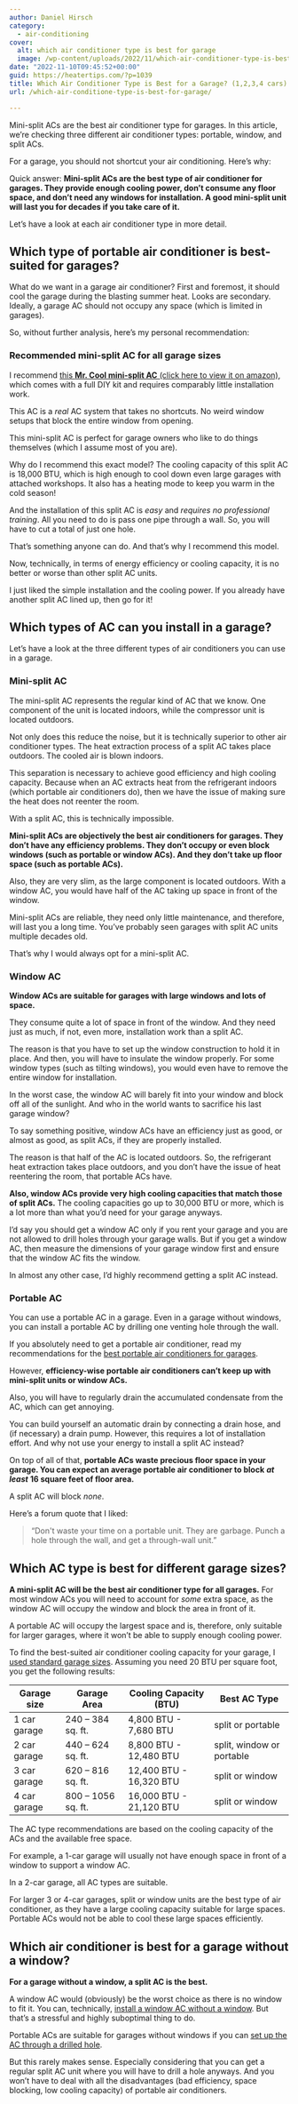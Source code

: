 ```yaml
---
author: Daniel Hirsch
category:
  - air-conditioning
cover:
  alt: which air conditioner type is best for garage
  image: /wp-content/uploads/2022/11/which-air-conditioner-type-is-best-for-garage.jpg
date: "2022-11-10T09:45:52+00:00"
guid: https://heatertips.com/?p=1039
title: Which Air Conditioner Type is Best for a Garage? (1,2,3,4 cars)
url: /which-air-conditione-type-is-best-for-garage/

---
```

Mini-split ACs are the best air conditioner type for garages. In this article, we’re checking three different air conditioner types: portable, window, and split ACs.

For a garage, you should not shortcut your air conditioning. Here’s why:

Quick answer: **Mini-split ACs are the best type of air conditioner for garages. They provide enough cooling power, don’t consume any floor space, and don’t need any windows for installation. A good mini-split unit will last you for decades if you take care of it.**

Let’s have a look at each air conditioner type in more detail.

## Which type of portable air conditioner is best-suited for garages?

What do we want in a garage air conditioner? First and foremost, it should cool the garage during the blasting summer heat. Looks are secondary. Ideally, a garage AC should not occupy any space (which is limited in garages).

So, without further analysis, here’s my personal recommendation:

### Recommended mini-split AC for all garage sizes

I recommend [this **Mr. Cool mini-split AC** (click here to view it on amazon)](https://www.amazon.com/MRCOOL-Ductless-Split-System-Generation/dp/B083R2QX9S?crid=3F9QK7M0SRD5H&keywords=mini+split+ac&qid=1667985340&sprefix=mini+split+a%2Caps%2C372&sr=8-5&linkCode=ll1&tag=heatertips-20&linkId=075464d2881ed27dde6ecc921a55361a&language=en_US&ref_=as_li_ss_tl), which comes with a full DIY kit and requires comparably little installation work.

This AC is a _real_ AC system that takes no shortcuts. No weird window setups that block the entire window from opening.

This mini-split AC is perfect for garage owners who like to do things themselves (which I assume most of you are).

Why do I recommend this exact model? The cooling capacity of this split AC is 18,000 BTU, which is high enough to cool down even large garages with attached workshops. It also has a heating mode to keep you warm in the cold season!

And the installation of this split AC is _easy_ and _requires no professional training_. All you need to do is pass one pipe through a wall. So, you will have to cut a total of just one hole.

That’s something anyone can do. And that’s why I recommend this model.

Now, technically, in terms of energy efficiency or cooling capacity, it is no better or worse than other split AC units.

I just liked the simple installation and the cooling power. If you already have another split AC lined up, then go for it!

## Which types of AC can you install in a garage?

Let’s have a look at the three different types of air conditioners you can use in a garage.

### Mini-split AC

The mini-split AC represents the regular kind of AC that we know. One component of the unit is located indoors, while the compressor unit is located outdoors.

Not only does this reduce the noise, but it is technically superior to other air conditioner types. The heat extraction process of a split AC takes place outdoors. The cooled air is blown indoors.

This separation is necessary to achieve good efficiency and high cooling capacity. Because when an AC extracts heat from the refrigerant indoors (which portable air conditioners do), then we have the issue of making sure the heat does not reenter the room.

With a split AC, this is technically impossible.

**Mini-split ACs are objectively the best air conditioners for garages. They don’t have any efficiency problems. They don’t occupy or even block windows (such as portable or window ACs). And they don’t take up floor space (such as portable ACs).**

Also, they are very slim, as the large component is located outdoors. With a window AC, you would have half of the AC taking up space in front of the window.

Mini-split ACs are reliable, they need only little maintenance, and therefore, will last you a long time. You’ve probably seen garages with split AC units multiple decades old.

That’s why I would always opt for a mini-split AC.

### Window AC

**Window ACs are suitable for garages with large windows and lots of space.**

They consume quite a lot of space in front of the window. And they need just as much, if not, even more, installation work than a split AC.

The reason is that you have to set up the window construction to hold it in place. And then, you will have to insulate the window properly. For some window types (such as tilting windows), you would even have to remove the entire window for installation.

In the worst case, the window AC will barely fit into your window and block off all of the sunlight. And who in the world wants to sacrifice his last garage window?

To say something positive, window ACs have an efficiency just as good, or almost as good, as split ACs, if they are properly installed.

The reason is that half of the AC is located outdoors. So, the refrigerant heat extraction takes place outdoors, and you don’t have the issue of heat reentering the room, that portable ACs have.

**Also, window ACs provide very high cooling capacities that match those of split ACs.** The cooling capacities go up to 30,000 BTU or more, which is a lot more than what you’d need for your garage anyways.

I’d say you should get a window AC only if you rent your garage and you are not allowed to drill holes through your garage walls. But if you get a window AC, then measure the dimensions of your garage window first and ensure that the window AC fits the window.

In almost any other case, I’d highly recommend getting a split AC instead.

### Portable AC

You can use a portable AC in a garage. Even in a garage without windows, you can install a portable AC by drilling one venting hole through the wall.

If you absolutely need to get a portable air conditioner, read my recommendations for the [best portable air conditioners for garages](/best-portable-air-conditioners-for-garage/).

However, **efficiency-wise portable air conditioners can’t keep up with mini-split units or window ACs.**

Also, you will have to regularly drain the accumulated condensate from the AC, which can get annoying.

You can build yourself an automatic drain by connecting a drain hose, and (if necessary) a drain pump. However, this requires a lot of installation effort. And why not use your energy to install a split AC instead?

On top of all of that, **portable ACs waste precious floor space in your garage. You can expect an average portable air conditioner to block** **_at least_** **16 square feet of floor area.**

A split AC will block _none_.

Here’s a forum quote that I liked:

> “Don't waste your time on a portable unit. They are garbage. Punch a hole through the wall, and get a through-wall unit.”

## Which AC type is best for different garage sizes?

**A mini-split AC will be the best air conditioner type for all garages.** For most window ACs you will need to account for _some_ extra space, as the window AC will occupy the window and block the area in front of it.

A portable AC will occupy the largest space and is, therefore, only suitable for larger garages, where it won’t be able to supply enough cooling power.

To find the best-suited air conditioner cooling capacity for your garage, I [used standard garage sizes](https://garagetransformed.com/standard-garage-sizes/). Assuming you need 20 BTU per square foot, you get the following results:

Garage size | Garage Area | Cooling Capacity (BTU) | Best AC Type
-- | -- | -- | --
1 car garage | 240 – 384 sq. ft. | 4,800 BTU - 7,680 BTU | split or portable
2 car garage | 440 – 624 sq. ft. | 8,800 BTU - 12,480 BTU | split, window or portable
3 car garage | 620 – 816 sq. ft. | 12,400 BTU - 16,320 BTU | split or window
4 car garage | 800 – 1056 sq. ft. | 16,000 BTU - 21,120 BTU | split or window

The AC type recommendations are based on the cooling capacity of the ACs and the available free space.

For example, a 1-car garage will usually not have enough space in front of a window to support a window AC.

In a 2-car garage, all AC types are suitable.

For larger 3 or 4-car garages, split or window units are the best type of air conditioner, as they have a large cooling capacity suitable for large spaces. Portable ACs would not be able to cool these large spaces efficiently.

## Which air conditioner is best for a garage without a window?

**For a garage without a window, a split AC is the best.**

A window AC would (obviously) be the worst choice as there is no window to fit it. You can, technically, [install a window AC without a window](/use-window-air-conditioner-without-window/). But that’s a stressful and highly suboptimal thing to do.

Portable ACs are suitable for garages without windows if you can [set up the AC through a drilled hole](/how-to-vent-portable-ac-without-window/).

But this rarely makes sense. Especially considering that you can get a regular split AC unit where you will have to drill a hole anyways. And you won’t have to deal with all the disadvantages (bad efficiency, space blocking, low cooling capacity) of portable air conditioners.
